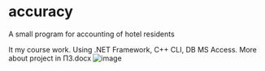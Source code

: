 # accuracy
A small program for accounting of hotel residents

It my course work. Using .NET Framework, C++ CLI, DB MS Access. More about project in ПЗ.docx
![image](https://user-images.githubusercontent.com/39443770/132102969-23690c9c-7e95-4c33-a438-bce83d50b81b.png)
